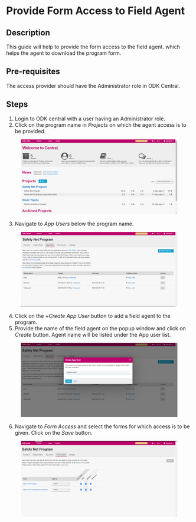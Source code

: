 # Provide Form Access to Field Agent

## Description

This guide will help to provide the form access to the field agent. which helps the agent to download the program form.

## Pre-requisites

The access provider should have the Administrator role in ODK Central.

## Steps

1. Login to ODK central with a user having an Administrator role.
2. Click on the program name in _Projects_ on which the agent access is to be provided.

<figure><img src="../../../../.gitbook/assets/odk-central.png" alt=""><figcaption></figcaption></figure>

3. Navigate to _App Users_ below the program name.

<figure><img src="../../../../.gitbook/assets/odk-app-users.png" alt=""><figcaption></figcaption></figure>

4. Click on the +_Create App User_ button to add a field agent to the program.
5. Provide the name of the field agent on the popup window and click on _Create_ button. Agent name will be listed under the App user list.

<figure><img src="../../../../.gitbook/assets/create-app-user.png" alt=""><figcaption></figcaption></figure>

6. Navigate to _Form Access_ and select the forms for which access is to be given. Click on the _Save_ button.

<figure><img src="../../../../.gitbook/assets/form-access.png" alt=""><figcaption></figcaption></figure>
